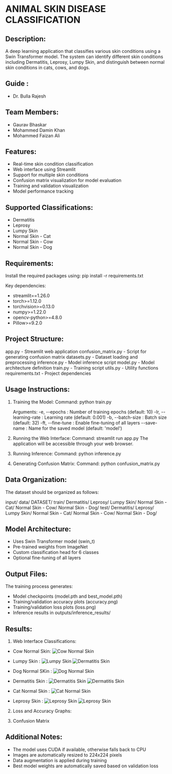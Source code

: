 ANIMAL SKIN DISEASE CLASSIFICATION
==================================

Description:
------------
A deep learning application that classifies various skin conditions using a Swin Transformer model. The system can identify different skin conditions including Dermatitis, Leprosy, Lumpy Skin, and distinguish between normal skin conditions in cats, cows, and dogs.

Guide :
--------
* Dr. Bulla Rajesh

Team Members:
-------------
* Gaurav Bhaskar 
* Mohammed Damin Khan 
* Mohammed Faizan Ali 


Features:
---------
* Real-time skin condition classification
* Web interface using Streamlit
* Support for multiple skin conditions
* Confusion matrix visualization for model evaluation
* Training and validation visualization
* Model performance tracking

Supported Classifications:
--------------------------
* Dermatitis
* Leprosy
* Lumpy Skin
* Normal Skin - Cat
* Normal Skin - Cow
* Normal Skin - Dog

Requirements:
-------------
Install the required packages using:
pip install -r requirements.txt

Key dependencies:
* streamlit==1.26.0
* torch>=1.12.0
* torchvision>=0.13.0
* numpy>=1.22.0
* opencv-python>=4.8.0
* Pillow>=9.2.0

Project Structure:
-----------------
app.py                   - Streamlit web application
confusion_matrix.py      - Script for generating confusion matrix
datasets.py              - Dataset loading and preprocessing
inference.py             - Model inference script
model.py                 - Model architecture definition
train.py                 - Training script
utils.py                 - Utility functions
requirements.txt         - Project dependencies

Usage Instructions:
------------------

1. Training the Model:
   Command: python train.py 

   Arguments:
   -e, --epochs         : Number of training epochs (default: 10)
   -lr, --learning-rate : Learning rate (default: 0.001)
   -b, --batch-size     : Batch size (default: 32)
   -ft, --fine-tune     : Enable fine-tuning of all layers
   --save-name          : Name for the saved model (default: 'model')

2. Running the Web Interface:
   Command: streamlit run app.py
   The application will be accessible through your web browser.

3. Running Inference:
   Command: python inference.py 

4. Generating Confusion Matrix:
   Command: python confusion_matrix.py

Data Organization:
-----------------
The dataset should be organized as follows:

input/
    data/
        DATASET/
            train/
                Dermatitis/
                Leprosy/
                Lumpy Skin/
                Normal Skin - Cat/
                Normal Skin - Cow/
                Normal Skin - Dog/
            test/
                Dermatitis/
                Leprosy/
                Lumpy Skin/
                Normal Skin - Cat/
                Normal Skin - Cow/
                Normal Skin - Dog/

Model Architecture:
------------------
* Uses Swin Transformer model (swin_t)
* Pre-trained weights from ImageNet
* Custom classification head for 6 classes
* Optional fine-tuning of all layers

Output Files:
------------
The training process generates:
* Model checkpoints (model.pth and best_model.pth)
* Training/validation accuracy plots (accuracy.png)
* Training/validation loss plots (loss.png)
* Inference results in outputs/inference_results/

Results:
--------

1. Web Interface Classifications:

* Cow Normal Skin: ![Cow Normal Skin](Images/Cow-normal-skin.png)

* Lumpy Skin : ![Lumpy Skin](Images/1-Lumpy-Skin-Disease.png) ![Dermatitis Skin](Images/2-Lumpy-Skin-Disease.png)

* Dog Normal SKin : ![Dog Normal Skin](Images/Dog-normal-skin.png)

* Dermatitis Skin : ![Dermatitis Skin](Images/1-Dermatitis-Skin-Disease.png) ![Dermatitis Skin](Images/2-Dermatitis-Skin-Disease.png)

* Cat Normal Skin : ![Cat Normal Skin](Images/Cat-normal-skin.png)

* Leprosy Skin : ![Leprosy Skin](Images/1-Leprosy-Skin-Disease.png) ![Leprosy Skin](Images/2-Leprosy-Skin-Disease.png)

2. Loss and Accuracy Graphs:

3. Confusion Matrix



Additional Notes:
----------------
* The model uses CUDA if available, otherwise falls back to CPU
* Images are automatically resized to 224x224 pixels
* Data augmentation is applied during training
* Best model weights are automatically saved based on validation loss





